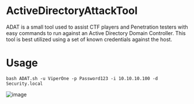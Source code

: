 # ActiveDirectoryAttackTool

ADAT is a small tool used to assist CTF players and Penetration testers with easy commands to run against an Active Directory Domain Controller. This tool is best utilized using a set of known credentials against the host.

# Usage

```
bash ADAT.sh -u ViperOne -p Password123 -i 10.10.10.100 -d Security.local   
```
![image](https://user-images.githubusercontent.com/68926315/164532557-276b04b8-50f4-4369-8a40-e08c0fb3fcf9.png)

